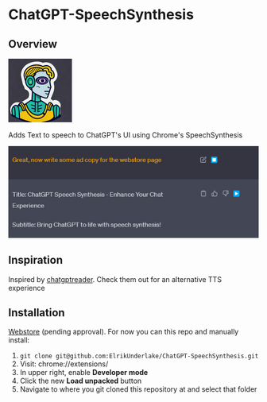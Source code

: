 # ChatGPT-SpeechSynthesis
## Overview
![ChatGPT Speech Synthesis](./icon128.png)

Adds Text to speech to ChatGPT's UI using Chrome's SpeechSynthesis

![Screenshot](./screenshot.png)
## Inspiration
Inspired by [chatgptreader](https://github.com/shreyas-jadhav/chatgptreader/). Check them out for an alternative TTS experience

## Installation

[Webstore](https://chrome.google.com/webstore/detail/fhnfinocmleiilmajigpbdjcaacgmfop/) (pending approval). For now you can  this repo and manually install:
1. `git clone git@github.com:ElrikUnderlake/ChatGPT-SpeechSynthesis.git`
2. Visit: chrome://extensions/
3. In upper right, enable **Developer mode**
4. Click the new **Load unpacked** button
5. Navigate to where you git cloned this repository at and select that folder
